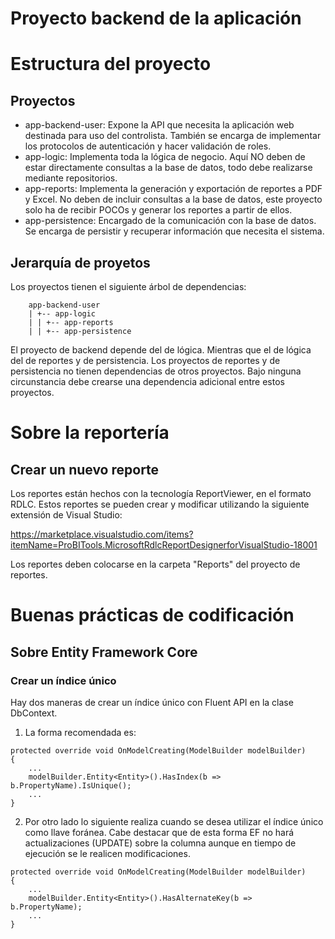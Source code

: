 # Proyecto backend de la aplicación

# Estructura del proyecto
## Proyectos
* app-backend-user: Expone la API que necesita la aplicación web destinada para uso del controlista. 
También se encarga de implementar los protocolos de autenticación y hacer validación de roles.
* app-logic: Implementa toda la lógica de negocio. 
Aquí NO deben de estar directamente consultas a la base de datos, todo debe realizarse mediante repositorios.
* app-reports: Implementa la generación y exportación de reportes a PDF y Excel. 
No deben de incluir consultas a la base de datos, este proyecto solo ha de recibir POCOs y generar los reportes a partir de ellos.
* app-persistence: Encargado de la comunicación con la base de datos. 
Se encarga de persistir y recuperar información que necesita el sistema.

## Jerarquía de proyetos
Los proyectos tienen el siguiente árbol de dependencias:
~~~~
    app-backend-user
    | +-- app-logic
    | | +-- app-reports
    | | +-- app-persistence
~~~~
El proyecto de backend depende del de lógica. Mientras que el de lógica del de reportes y de persistencia. 
Los proyectos de reportes y de persistencia no tienen dependencias de otros proyectos.
Bajo ninguna circunstancia debe crearse una dependencia adicional entre estos proyectos.

# Sobre la reportería
## Crear un nuevo reporte
Los reportes están hechos con la tecnología ReportViewer, en el formato RDLC. Estos reportes se pueden crear y modificar utilizando la siguiente extensión de Visual Studio:

https://marketplace.visualstudio.com/items?itemName=ProBITools.MicrosoftRdlcReportDesignerforVisualStudio-18001

Los reportes deben colocarse en la carpeta "Reports" del proyecto de reportes.

# Buenas prácticas de codificación
## Sobre Entity Framework Core
### Crear un índice único
Hay dos maneras de crear un índice único con Fluent API en la clase DbContext. 
1. La forma recomendada es:
~~~~
protected override void OnModelCreating(ModelBuilder modelBuilder)
{
    ...
    modelBuilder.Entity<Entity>().HasIndex(b => b.PropertyName).IsUnique();
    ...
}
~~~~

2. Por otro lado lo siguiente realiza cuando se desea utilizar el índice único como llave foránea. Cabe destacar que de esta forma EF no hará actualizaciones (UPDATE) sobre la columna aunque en tiempo de ejecución se le realicen modificaciones.
~~~~
protected override void OnModelCreating(ModelBuilder modelBuilder)
{
    ...
    modelBuilder.Entity<Entity>().HasAlternateKey(b => b.PropertyName);
    ...
}
~~~~